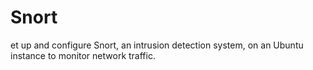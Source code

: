 # Snort
et up and configure Snort, an intrusion detection system, on an Ubuntu instance to monitor network traffic.
